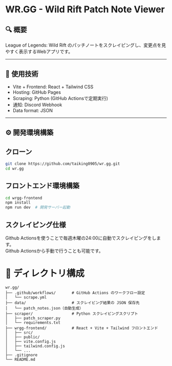 # WR.GG - Wild Rift Patch Note Viewer

## 🔍 概要

League of Legends: Wild Rift のパッチノートをスクレイピングし、変更点を見やすく表示するWebアプリです。

---

## 🚀 使用技術

- Vite + Frontend: React + Tailwind CSS
- Hosting: GitHub Pages
- Scraping: Python (GitHub Actionsで定期実行)
- 通知: Discord Webhook
- Data format: JSON

---

## ⚙️ 開発環境構築
## クローン
```bash
git clone https://github.com/taiking0905/wr.gg.git
cd wr.gg
```
## フロントエンド環境構築
```bash
cd wrgg-frontend
npm install
npm run dev  # 開発サーバー起動 
```

## スクレイピング仕様
Github Actionsを使うことで毎週木曜の24:00に自動でスクレイピングをします。  
Github Actionsから手動で行うことも可能です。  

# 📁 ディレクトリ構成

```plaintext
wr.gg/
├── .github/workflows/       # GitHub Actions のワークフロー設定
│   └── scrape.yml
├── data/                    # スクレイピング結果の JSON 保存先
│   └── patch_notes.json（自動生成）
├── scraper/                 # Python スクレイピングスクリプト
│   ├── patch_scraper.py
│   └── requirements.txt
├── wrgg-frontend/           # React + Vite + Tailwind フロントエンド
│   ├── src/
│   ├── public/
│   ├── vite.config.js
│   ├── tailwind.config.js
│   └── ...
├── .gitignore
└── README.md
```
